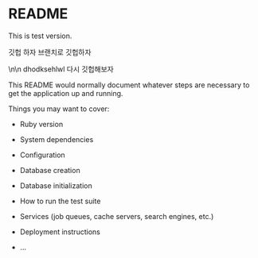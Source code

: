 # README
This is test version.

깃헙 하자
브랜치로 깃헙하자

\n\n
dhodksehlwl
다시 깃헙해보자

This README would normally document whatever steps are necessary to get the
application up and running.

Things you may want to cover:

* Ruby version

* System dependencies

* Configuration

* Database creation

* Database initialization

* How to run the test suite

* Services (job queues, cache servers, search engines, etc.)

* Deployment instructions

* ...
